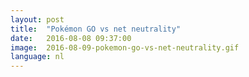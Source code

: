 ```yaml
---
layout: post
title:  "Pokémon GO vs net neutrality"
date:   2016-08-08 09:37:00
image:  2016-08-09-pokemon-go-vs-net-neutrality.gif
language: nl
---
```

